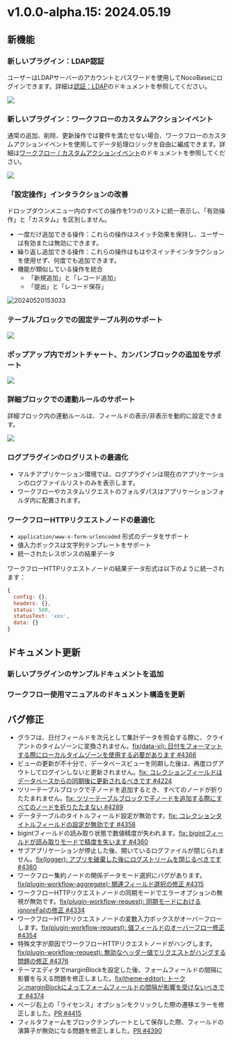 # v1.0.0-alpha.15: 2024.05.19

## 新機能

### 新しいプラグイン：LDAP認証

ユーザーはLDAPサーバーのアカウントとパスワードを使用してNocoBaseにログインできます。詳細は[認証：LDAP](/handbook/auth-ldap)のドキュメントを参照してください。

![](https://static-docs.nocobase.com/202405191513995.png)

### 新しいプラグイン：ワークフローのカスタムアクションイベント

通常の追加、削除、更新操作では要件を満たせない場合、ワークフローのカスタムアクションイベントを使用してデータ処理ロジックを自由に編成できます。詳細は[ワークフロー / カスタムアクションイベント](/handbook/workflow-custom-action-trigger)のドキュメントを参照してください。

![](https://static-docs.nocobase.com/202405191515770.png)

### 「設定操作」インタラクションの改善

ドロップダウンメニュー内のすべての操作を1つのリストに統一表示し、「有効操作」と「カスタム」を区別しません。

- 一度だけ追加できる操作：これらの操作はスイッチ効果を保持し、ユーザーは有効または無効にできます。
- 繰り返し追加できる操作：これらの操作はもはやスイッチインタラクションを使用せず、何度でも追加できます。
- 機能が類似している操作を統合
  - 「新規追加」と「レコード追加」
  - 「提出」と「レコード保存」

![20240520153033](https://static-docs.nocobase.com/20240520153033.png)

### テーブルブロックでの固定テーブル列のサポート

![](https://static-docs.nocobase.com/202405191512587.png)

### ポップアップ内でガントチャート、カンバンブロックの追加をサポート

![](https://static-docs.nocobase.com/202405191512280.png)

### 詳細ブロックでの連動ルールのサポート

詳細ブロック内の連動ルールは、フィールドの表示/非表示を動的に設定できます。

![](https://static-docs.nocobase.com/202405191513781.png)

### ログプラグインのログリストの最適化

- マルチアプリケーション環境では、ログプラグインは現在のアプリケーションのログファイルリストのみを表示します。
- ワークフローやカスタムリクエストのフォルダパスはアプリケーションフォルダ内に配置されます。

### ワークフローHTTPリクエストノードの最適化

- `application/www-x-form-urlencoded` 形式のデータをサポート
- 値入力ボックスは文字列テンプレートをサポート
- 統一されたレスポンスの結果データ

ワークフローHTTPリクエストノードの結果データ形式は以下のように統一されます：

```js
{
  config: {},
  headers: {},
  status: 500,
  statusText: 'xxx',
  data: {}
}
```

## ドキュメント更新

### 新しいプラグインのサンプルドキュメントを追加

### ワークフロー使用マニュアルのドキュメント構造を更新

## バグ修正

- グラフは、日付フィールドを次元として集計データを照会する際に、クライアントのタイムゾーンに変換されません。<a href="https://github.com/nocobase/nocobase/pull/4366" target="_blank">fix(data-vi): 日付をフォーマットする際にローカルタイムゾーンを使用する必要があります #4366</a>
- ビューの更新が不十分で、データベースビューを同期した後は、再度ログアウトしてログインしないと更新されません。<a href="https://github.com/nocobase/nocobase/pull/4224" target="_blank">fix: コレクションフィールドはデータベースからの同期後に更新されるべきです #4224</a>
- ツリーテーブルブロックで子ノードを追加するとき、すべてのノードが折りたたまれません。<a href="https://github.com/nocobase/nocobase/pull/4289" target="_blank">fix: ツリーテーブルブロックで子ノードを追加する際にすべてのノードを折りたたまない #4289</a>
- データテーブルのタイトルフィールド設定が無効です。<a href="https://github.com/nocobase/nocobase/pull/4358" target="_blank">fix: コレクションタイトルフィールドの設定が無効です #4358</a>
- bigintフィールドの読み取り状態で数値精度が失われます。<a href="https://github.com/nocobase/nocobase/pull/4360" target="_blank">fix: bigintフィールドが読み取りモードで精度を失います #4360</a>
- サブアプリケーションが停止した後、開いているログファイルが閉じられません。<a href="https://github.com/nocobase/nocobase/pull/4380" target="_blank">fix(logger): アプリを破棄した後にログストリームを閉じるべきです #4380</a>
- ワークフロー集約ノードの関係データモード選択にバグがあります。<a href="https://github.com/nocobase/nocobase/pull/4315" target="_blank">fix(plugin-workflow-aggregate): 関連フィールド選択の修正 #4315</a>
- ワークフローHTTPリクエストノードの同期モードでエラーオプションの無視が無効です。<a href="https://github.com/nocobase/nocobase/pull/4334" target="_blank">fix(plugin-workflow-request): 同期モードにおけるignoreFailの修正 #4334</a>
- ワークフローHTTPリクエストノードの変数入力ボックスがオーバーフローします。<a href="https://github.com/nocobase/nocobase/pull/4353" target="_blank">fix(plugin-workflow-request): 値フィールドのオーバーフロー修正 #4354</a>
- 特殊文字が原因でワークフローHTTPリクエストノードがハングします。<a href="https://github.com/nocobase/nocobase/pull/4376" target="_blank">fix(plugin-workflow-request): 無効なヘッダー値でリクエストがハングする問題の修正 #4376</a>
- テーマエディタでmarginBlockを設定した後、フォームフィールドの間隔に影響を与える問題を修正しました。<a href="https://github.com/nocobase/nocobase/pull/4374" target="_blank">fix(theme-editor): トークン.marginBlockによってフォームフィールドの間隔が影響を受けないべきです #4374</a>
- ページ右上の「ライセンス」オプションをクリックした際の遷移エラーを修正しました。[PR #4415](https://github.com/nocobase/nocobase/pull/4415)
- フィルタフォームをブロックテンプレートとして保存した際、フィールドの演算子が無効になる問題を修正しました。[PR #4390](https://github.com/nocobase/nocobase/pull/4390)

